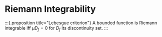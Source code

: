 # Riemann Integrability



:::{.proposition title="Lebesgue criterion"}
A bounded function is Riemann integrable iff $\mu D_f = 0$ for $D_f$ its discontinuity set.
:::

